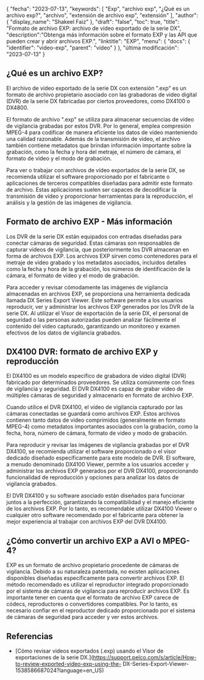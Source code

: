 {
"fecha": "2023-07-13",
  "keywords": [
"Exp",
"archivo exp",
"¿Qué es un archivo exp?",
"archivo",
"extensión de archivo exp",
"extensión"
],
  "author": {
"display_name": "Shakeel Faiz"
},
"draft": "false",
"toc": true,
"title": "Formato de archivo EXP: archivo de vídeo exportado de la serie DX",
  "description":"Obtenga más información sobre el formato EXP y las API que pueden crear y abrir archivos EXP.",
"linktitle": "EXP",
  "menu": {
    "docs": {
      "identifier": "video-exp",
"parent": "vídeo"
}
},
"última modificación": "2023-07-13"
}

## ¿Qué es un archivo EXP?

El archivo de video exportado de la serie DX con extensión ".exp" es un formato de archivo propietario asociado con las grabadoras de video digital (DVR) de la serie DX fabricadas por ciertos proveedores, como DX4100 o DX4800.

El formato de archivo ".exp" se utiliza para almacenar secuencias de vídeo de vigilancia grabadas por estos DVR. Por lo general, emplea compresión MPEG-4 para codificar de manera eficiente los datos de video manteniendo una calidad razonable. Además de la transmisión de video, el archivo también contiene metadatos que brindan información importante sobre la grabación, como la fecha y hora del metraje, el número de cámara, el formato de video y el modo de grabación.

Para ver o trabajar con archivos de vídeo exportados de la serie DX, se recomienda utilizar el software proporcionado por el fabricante o aplicaciones de terceros compatibles diseñadas para admitir este formato de archivo. Estas aplicaciones suelen ser capaces de decodificar la transmisión de vídeo y proporcionar herramientas para la reproducción, el análisis y la gestión de las imágenes de vigilancia.

## Formato de archivo EXP - Más información

Los DVR de la serie DX están equipados con entradas diseñadas para conectar cámaras de seguridad. Estas cámaras son responsables de capturar videos de vigilancia, que posteriormente los DVR almacenan en forma de archivos EXP. Los archivos EXP sirven como contenedores para el metraje de vídeo grabado y los metadatos asociados, incluidos detalles como la fecha y hora de la grabación, los números de identificación de la cámara, el formato de vídeo y el modo de grabación.

Para acceder y revisar cómodamente las imágenes de vigilancia almacenadas en archivos EXP, se proporciona una herramienta dedicada llamada DX Series Export Viewer. Este software permite a los usuarios reproducir, ver y administrar los archivos EXP generados por los DVR de la serie DX. Al utilizar el Visor de exportación de la serie DX, el personal de seguridad o las personas autorizadas pueden analizar fácilmente el contenido del video capturado, garantizando un monitoreo y examen efectivos de los datos de vigilancia grabados.

## DX4100 DVR: formato de archivo EXP y reproducción

El DX4100 es un modelo específico de grabadora de vídeo digital (DVR) fabricado por determinados proveedores. Se utiliza comúnmente con fines de vigilancia y seguridad. El DVR DX4100 es capaz de grabar video de múltiples cámaras de seguridad y almacenarlo en formato de archivo EXP.

Cuando utilice el DVR DX4100, el vídeo de vigilancia capturado por las cámaras conectadas se guardará como archivos EXP. Estos archivos contienen tanto datos de video comprimidos (generalmente en formato MPEG-4) como metadatos importantes asociados con la grabación, como la fecha, hora, número de cámara, formato de video y modo de grabación.

Para reproducir y revisar las imágenes de vigilancia grabadas por el DVR DX4100, se recomienda utilizar el software proporcionado o el visor dedicado diseñado específicamente para este modelo de DVR. El software, a menudo denominado DX4100 Viewer, permite a los usuarios acceder y administrar los archivos EXP generados por el DVR DX4100, proporcionando funcionalidad de reproducción y opciones para analizar los datos de vigilancia grabados.

El DVR DX4100 y su software asociado están diseñados para funcionar juntos a la perfección, garantizando la compatibilidad y el manejo eficiente de los archivos EXP. Por lo tanto, es recomendable utilizar DX4100 Viewer o cualquier otro software recomendado por el fabricante para obtener la mejor experiencia al trabajar con archivos EXP del DVR DX4100.


## ¿Cómo convertir un archivo EXP a AVI o MPEG-4?

EXP es un formato de archivo propietario procedente de cámaras de vigilancia. Debido a su naturaleza patentada, no existen aplicaciones disponibles diseñadas específicamente para convertir archivos EXP. El método recomendado es utilizar el reproductor integrado proporcionado por el sistema de cámaras de vigilancia para reproducir archivos EXP. Es importante tener en cuenta que el formato de archivo EXP carece de códecs, reproductores o convertidores compatibles. Por lo tanto, es necesario confiar en el reproductor dedicado proporcionado por el sistema de cámaras de seguridad para acceder y ver estos archivos.

## Referencias
* [Cómo revisar videos exportados (.exp) usando el Visor de exportaciones de la serie DX.](https://support.pelco.com/s/article/How-to-review-exported-video-exp-using-the- DX-Series-Export-Viewer-1538586687024?language=en_US)







